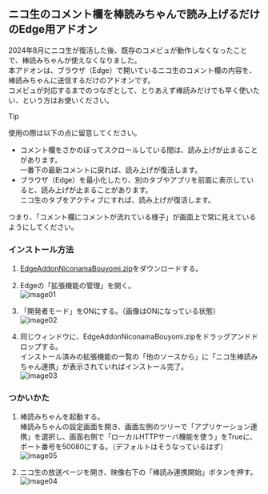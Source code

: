 ## ニコ生のコメント欄を棒読みちゃんで読み上げるだけのEdge用アドオン

2024年8月にニコ生が復活した後、既存のコメビュが動作しなくなったことで、棒読みちゃんが使えなくなりました。<br>
本アドオンは、ブラウザ（Edge）で開いているニコ生のコメント欄の内容を、棒読みちゃんに送信するだけのアドオンです。<br>
コメビュが対応するまでのつなぎとして、とりあえず棒読みだけでも早く使いたい、という方はお使いください。<br>

> [!TIP]
> 使用の際は以下の点に留意してください。<br>
> - コメント欄をさかのぼってスクロールしている間は、読み上げが止まることがあります。<br>
>   一番下の最新コメントに戻れば、読み上げが復活します。
> - ブラウザ（Edge）を最小化したり、別のタブやアプリを前面に表示していると、読み上げが止まることがあります。<br>
>   ニコ生のタブをアクティブにすれば、読み上げが復活します。<br>
> 
> つまり、「コメント欄にコメントが流れている様子」が画面上で常に見えているようにしてください。<br>

### インストール方法
1. [EdgeAddonNiconamaBouyomi.zip](https://github.com/anon220112/EdgeAddonNiconamaBouyomi/releases/download/Release20240812/EdgeAddonNiconamaBouyomi.zip)をダウンロードする。<br>

2. Edgeの「拡張機能の管理」を開く。<br>
![image01](https://github.com/user-attachments/assets/1ac1952e-49a4-47da-bf46-9363ff8a45a8)
 
5. 「開発者モード」をONにする。（画像はONになっている状態）<br>
![image02](https://github.com/user-attachments/assets/45103d25-9ac4-4e2c-8cb6-0d31c759ed41)
 
7. 同じウィンドウに、EdgeAddonNiconamaBouyomi.zipをドラッグアンドドロップする。<br>
インストール済みの拡張機能の一覧の「他のソースから」に「ニコ生棒読みちゃん連携」が表示されていればインストール完了。<br>
![image03](https://github.com/user-attachments/assets/ab11cde3-de37-4483-9a5f-e7a1426244e8)

### つかいかた
1. 棒読みちゃんを起動する。<br>
棒読みちゃんの設定画面を開き、画面左側のツリーで「アプリケーション連携」を選択し、画面右側で「ローカルHTTPサーバ機能を使う」をTrueに、ポート番号を50080にする。（デフォルトはそうなっているはず）<br>
![image05](https://github.com/user-attachments/assets/756342d0-2fef-45bd-85e5-007d22f148f8)

3. ニコ生の放送ページを開き、映像右下の「棒読み連携開始」ボタンを押す。<br>
![image04](https://github.com/user-attachments/assets/94b1e054-31c3-4c05-a651-5a9785d55f34)

